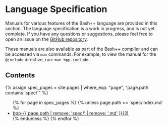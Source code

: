 # Language Specification

Manuals for various features of the Bash++ language are provided in this section. The language specification is a work in progress, and is not yet complete. If you have any questions or suggestions, please feel free to open an issue on the [GitHub repository](https://github.com/rail5/bashpp).

These manuals are also available as part of the Bash++ compiler and can be accessed via `man` commands. For example, to view the manual for the `@include` directive, run: `man bpp-include`.

## Contents

{% assign spec_pages = site.pages | where_exp: "page", "page.path contains 'spec/'" %}
<ul>
	{% for page in spec_pages %}
		{% unless page.path == 'spec/index.md' %}
			<li><a href="{{ page.url }}">bpp-{{ page.path | remove: 'spec/' | remove: '.md' }}(3)</a></li>
		{% endunless %}
	{% endfor %}
</ul>
